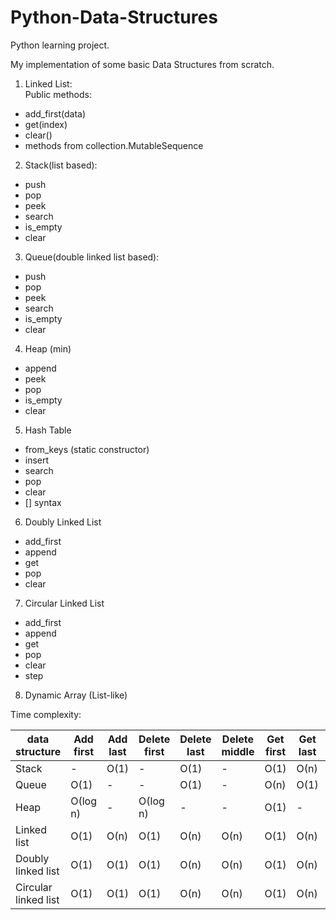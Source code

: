 # Python-Data-Structures
Python learning project.

My implementation of some basic Data Structures from scratch.

1. Linked List:  
Public methods:  
- add_first(data)
- get(index)  
- clear()  
- methods from collection.MutableSequence
	
2. Stack(list based):  
- push  
- pop  
- peek  
- search  
- is_empty  
- clear  

3. Queue(double linked list based):  
- push  
- pop  
- peek  
- search  
- is_empty  
- clear  

4. Heap (min)  
- append  
- peek  
- pop  
- is_empty  
- clear  

5. Hash Table  
- from_keys (static constructor)
- insert  
- search  
- pop  
- clear  
- [] syntax

6. Doubly Linked List  
- add_first  
- append  
- get  
- pop  
- clear  

7. Circular Linked List  
- add_first  
- append  
- get  
- pop  
- clear  
- step  

8. Dynamic Array (List-like)


Time complexity:  

| data structure | Add first | Add last | Delete first | Delete last | Delete middle | Get first | Get last | Get middle |
| - | - | - | - | - | - | - | - | - |
| Stack | - | О(1) | - | О(1) | - | О(1) | О(n) | О(n) |
| Queue | О(1) | - | - | О(1) | - | О(n) | О(1) | О(n) |
| Heap | О(log n) | - | О(log n) | - | - | О(1) | - | - |
| Linked list | О(1) | О(n) | О(1) | О(n) | О(n) | О(1) | О(n) | О(n) |
| Doubly linked list | О(1) | О(1) | О(1) | О(n) | О(n) | О(1) | О(n) | О(n) |
| Circular linked list | О(1) | О(1) | О(1) | О(n) | О(n) | О(1) | О(n) | О(n) |
